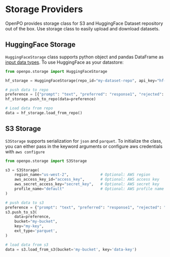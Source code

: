 # Storage Providers

OpenPO provides storage class for S3 and HuggingFace Dataset repository out of the box. Use storage class to easily upload and download datasets.

## HuggingFace Storage
`HuggingFaceStorage` class supports python object and pandas DataFrame as [input data types](api.md/#storage). To use HuggingFace as your datastore:

```python
from openpo.storage import HuggingFaceStorage

hf_storage = HuggingFaceStorage(repo_id="my-dataset-repo", api_key="hf-token") # api_key can also be set as environment variable.

# push data to repo
preference = [{"prompt": "text", "preferred": "response1", "rejected": "response2"}]
hf_storage.push_to_repo(data=preference)

# Load data from repo
data = hf_storage.load_from_repo()
```

## S3 Storage
`S3Storage` supports serialization for `json` and `parquet`. To initialize the class, you can either pass in the keyword arguments or configure aws credentials with `aws configure`

```python
from openpo.storage import S3Storage

s3 = S3Storage(
    region_name="us-west-2",              # Optional: AWS region
    aws_access_key_id="access_key",       # Optional: AWS access key
    aws_secret_access_key="secret_key",   # Optional: AWS secret key
    profile_name="default"                # Optional: AWS profile name
)

# push data to s3
preference = {"prompt": "text", "preferred": "response1", "rejected": "response2"}
s3.push_to_s3(
    data=preference,
    bucket="my-bucket",
    key="my-key",
    ext_type='parquet',
)

# load data from s3
data = s3.load_from_s3(bucket='my-bucket', key='data-key')

```
